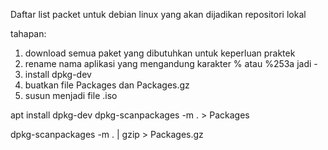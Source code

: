 Daftar list packet untuk debian linux yang akan dijadikan repositori lokal

tahapan:
1. download semua paket yang dibutuhkan untuk keperluan praktek
3. rename nama aplikasi yang mengandung karakter % atau %253a jadi -
4. install dpkg-dev 
5. buatkan file Packages dan Packages.gz
6. susun menjadi file .iso

apt install dpkg-dev
dpkg-scanpackages -m . > Packages

dpkg-scanpackages -m . | gzip > Packages.gz
